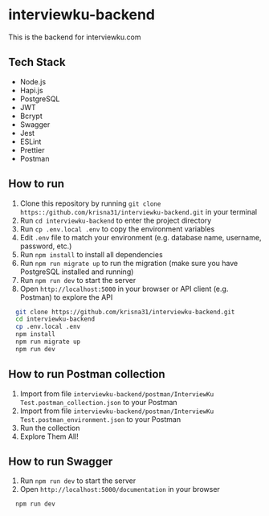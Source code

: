 # interviewku-backend

This is the backend for interviewku.com

## Tech Stack

- Node.js
- Hapi.js
- PostgreSQL
- JWT
- Bcrypt
- Swagger
- Jest
- ESLint
- Prettier
- Postman

## How to run

1. Clone this repository by running `git clone https::/github.com/krisna31/interviewku-backend.git` in your terminal
2. Run `cd interviewku-backend` to enter the project directory
3. Run `cp .env.local .env` to copy the environment variables
4. Edit `.env` file to match your environment (e.g. database name, username, password, etc.)
5. Run `npm install` to install all dependencies
6. Run `npm run migrate up` to run the migration (make sure you have PostgreSQL installed and running)
7. Run `npm run dev` to start the server
8. Open `http://localhost:5000` in your browser or API client (e.g. Postman) to explore the API

```bash
  git clone https://github.com/krisna31/interviewku-backend.git
  cd interviewku-backend
  cp .env.local .env
  npm install
  npm run migrate up
  npm run dev
```

## How to run Postman collection

1. Import from file `interviewku-backend/postman/InterviewKu Test.postman_collection.json` to your Postman
2. Import from file `interviewku-backend/postman/InterviewKu Test.postman_environment.json` to your Postman
3. Run the collection
4. Explore Them All!

## How to run Swagger

1. Run `npm run dev`  to start the server
2. Open `http://localhost:5000/documentation` in your browser

```bash
  npm run dev
```
